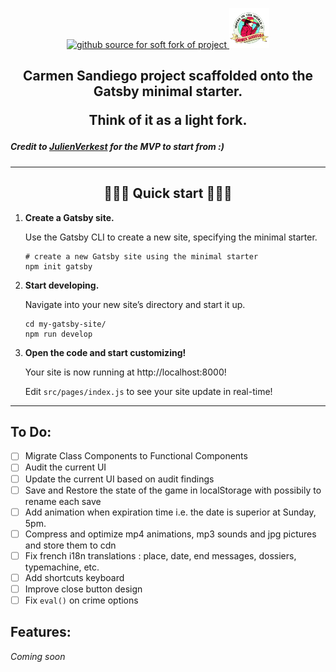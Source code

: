<p align="center">
  <a href="https://www.gatsbyjs.com/docs/quick-start/">
    <img alt="github source for soft fork of project" src="https://www.gatsbyjs.com/Gatsby-Monogram.svg" width="60" />
  </a>
  <a href="https://fycarmensandiego.tumblr.com/downloads">
    <img alt="carmen sandiego logo" src="./src/images/carmenSandiegoLogo.png" width="64"/>
  </a>
</p>

<h2 align="center">
Carmen Sandiego project scaffolded onto the Gatsby minimal starter.  

Think of it as a light fork.
</h2>

#####  Credit to [JulienVerkest](https://github.com/JulienVerkest/carmen-sandiego) for the MVP to start from :)
---

<h2 align="center">
  🚀🚀🚀 Quick start 🚀🚀🚀
</h2>

1.  **Create a Gatsby site.**

    Use the Gatsby CLI to create a new site, specifying the minimal starter.

    ```shell
    # create a new Gatsby site using the minimal starter
    npm init gatsby
    ```

2.  **Start developing.**

    Navigate into your new site’s directory and start it up.

    ```shell
    cd my-gatsby-site/
    npm run develop
    ```

3.  **Open the code and start customizing!**

    Your site is now running at http://localhost:8000!

    Edit `src/pages/index.js` to see your site update in real-time!

---

## To Do:
- [ ]  Migrate Class Components to Functional Components
- [ ]  Audit the current UI
- [ ]  Update the current UI based on audit findings
- [ ]  Save and Restore the state of the game in localStorage with possibily to rename each save
- [ ]  Add animation when expiration time i.e. the date is superior at Sunday, 5pm. 
- [ ]  Compress and optimize mp4 animations, mp3 sounds and jpg pictures and store them to cdn
- [ ]  Fix french i18n translations : place, date, end messages, dossiers, typemachine, etc.
- [ ]  Add shortcuts keyboard 
- [ ]  Improve close button design
- [ ]  Fix `eval()` on crime options

## Features:
*Coming soon*